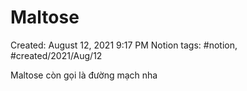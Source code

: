 # Maltose

Created: August 12, 2021 9:17 PM
Notion tags: #notion, #created/2021/Aug/12

Maltose còn gọi là đường mạch nha